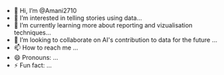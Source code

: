 - 👋 Hi, I’m @Amani2710
- 👀 I’m interested in telling stories using data...
- 🌱 I’m currently learning more about reporting and vizualisation techniques...
- 💞️ I’m looking to collaborate on AI's contribution to data for the future ...
- 📫 How to reach me ...
- 😄 Pronouns: ...
- ⚡ Fun fact: ...

<!---
Amani2710/Amani2710 is a ✨ special ✨ repository because its `README.md` (this file) appears on your GitHub profile.
You can click the Preview link to take a look at your changes.
--->
